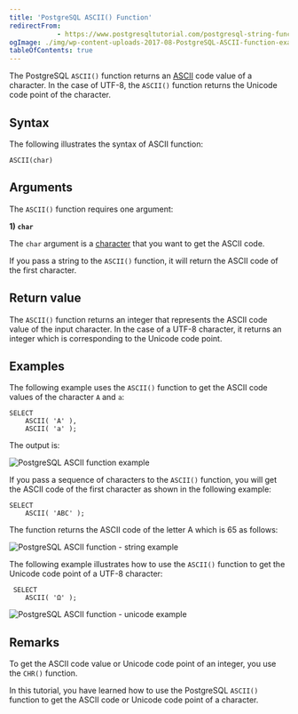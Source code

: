 ```yaml
---
title: 'PostgreSQL ASCII() Function'
redirectFrom: 
            - https://www.postgresqltutorial.com/postgresql-string-functions/postgresql-ascii/
ogImage: ./img/wp-content-uploads-2017-08-PostgreSQL-ASCII-function-example.png
tableOfContents: true
---
```


The PostgreSQL `ASCII()` function returns an [ASCII](https://en.wikipedia.org/wiki/ASCII) code value of a character. In the case of UTF-8, the `ASCII()` function returns the Unicode code point of the character.



## Syntax



The following illustrates the syntax of ASCII function:



```
ASCII(char)
```



## Arguments



The `ASCII()` function requires one argument:



**1) `char`**



The `char` argument is a [character](https://www.postgresqltutorial.com/postgresql-tutorial/postgresql-char-varchar-text/) that you want to get the ASCII code.



If you pass a string to the `ASCII()` function, it will return the ASCII code of the first character.



## Return value



The `ASCII()` function returns an integer that represents the ASCII code value of the input character. In the case of a UTF-8 character, it returns an integer which is corresponding to the Unicode code point.



## Examples



The following example uses the `ASCII()` function to get the ASCII code values of the character `A` and `a`:



```
SELECT
    ASCII( 'A' ),
    ASCII( 'a' );
```



The output is:



![PostgreSQL ASCII function example](./img/wp-content-uploads-2017-08-PostgreSQL-ASCII-function-example.png)



If you pass a sequence of characters to the `ASCII()` function, you will get the ASCII code of the first character as shown in the following example:



```
SELECT
    ASCII( 'ABC' );
```



The function returns the ASCII code of the letter A which is 65 as follows:



![PostgreSQL ASCII function - string example](./img/wp-content-uploads-2017-08-PostgreSQL-ASCII-function-string-example.png)



The following example illustrates how to use the `ASCII()` function to get the Unicode code point of a UTF-8 character:



```
 SELECT
    ASCII( 'Ω' );
```



![PostgreSQL ASCII function - unicode example](./img/wp-content-uploads-2017-08-PostgreSQL-ASCII-function-unicode-example.png)



## Remarks



To get the ASCII code value or Unicode code point of an integer, you use the `CHR()` function.



In this tutorial, you have learned how to use the PostgreSQL `ASCII()` function to get the ASCII code or Unicode code point of a character.

